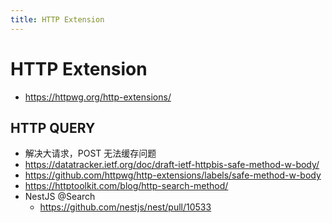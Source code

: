 ```yaml
---
title: HTTP Extension
---
```


# HTTP Extension

- https://httpwg.org/http-extensions/

## HTTP QUERY

- 解决大请求，POST 无法缓存问题
- https://datatracker.ietf.org/doc/draft-ietf-httpbis-safe-method-w-body/
- https://github.com/httpwg/http-extensions/labels/safe-method-w-body
- https://httptoolkit.com/blog/http-search-method/
- NestJS @Search
  - https://github.com/nestjs/nest/pull/10533

